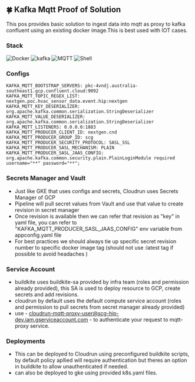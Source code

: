 
## 🍀 Kafka Mqtt Proof of Solution

This pos provides basic solution to ingest data into mqtt as proxy to kafka confluent using an existing docker image.This is best used with IOT cases.

### Stack
![Docker](https://img.shields.io/badge/docker-%2357A143.svg?style=for-the-badge&logo=docker&logoColor=white) ![kafka](https://img.shields.io/badge/kafka-%2357A143.svg?style=for-the-badge&logo=kafka&logoColor=white) ![MQTT](https://img.shields.io/badge/mqtt-%2357A143.svg?style=for-the-badge&logo=mqtt&logoColor=white) ![Shell](https://img.shields.io/badge/shell-%2357A143.svg?style=for-the-badge&logo=shell&logoColor=white) 

### Configs
```
KAFKA_MQTT_BOOTSTRAP_SERVERS: pkc-4vndj.australia-southeast1.gcp.confluent.cloud:9092
KAFKA_MQTT_TOPIC_REGEX_LIST: nextgen.poc.hvac_sensor_data.event.hip:nextgen
KAFKA_MQTT_KEY_DESERIALIZER: org.apache.kafka.common.serialization.StringDeserializer
KAFKA_MQTT_VALUE_DESERIALIZER: org.apache.kafka.common.serialization.StringDeserializer
KAFKA_MQTT_LISTENERS: 0.0.0.0:1883
KAFKA_MQTT_PRODUCER_CLIENT_ID: nextgen.cnd
KAFKA_MQTT_PRODUCER_GROUP_ID: scg
KAFKA_MQTT_PRODUCER_SECURITY_PROTOCOL: SASL_SSL
KAFKA_MQTT_PRODUCER_SASL_MECHANISM: PLAIN
KAFKA_MQTT_PRODUCER_SASL_JAAS_CONFIG: org.apache.kafka.common.security.plain.PlainLoginModule required username="**" password="**";
```

### Secrets Manager and Vault
- Just like GKE that uses configs and secrets, Cloudrun uses Secrets Manager of GCP
- Pipeline will pull secret values from Vault and use that value to create revision in secret manager
- Once revision is available then we can refer that revision as "key" in yaml file, you can refer to "KAFKA_MQTT_PRODUCER_SASL_JAAS_CONFIG" env variable from appconfig.yaml file
- For best practices we should always tie up specific secret revision number to specific docker image tag (should not use :latest tag if possible to avoid headaches )

### Service Account
- buildkite uses buildkite-sa provided by infra team (roles and permission already provided), this SA is used to deploy resource to GCP, create secrets and add revisions.
- cloudrun by default uses the default compute service account (roles and permission to pull secrets from secret manager already provided)
- use - cloudrun-mqtt-proxy-user@scg-hip-dev.iam.gserviceaccount.com - to authenticate your request to mqtt-proxy service.

### Deployments
- This can be deployed to Cloudrun using preconfigured buildkite scripts, by default policy apllied will require authentication but theres an option in buildkite to allow unauthenticated if needed.
- can also be deployed to gke using provided k8s.yaml files.

